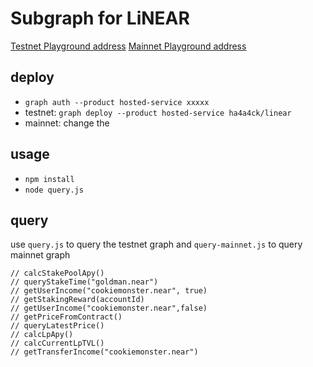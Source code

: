 # Subgraph for LiNEAR
[Testnet Playground address](https://thegraph.com/hosted-service/subgraph/ha4a4ck/linear?selected=playground)
[Mainnet Playground address](https://thegraph.com/hosted-service/subgraph/ha4a4ck/linearmainnet?selected=playground)

## deploy
* ```graph auth --product hosted-service xxxxx ```
* testnet: ```graph deploy --product hosted-service ha4a4ck/linear ```
* mainnet: change the  
## usage
* ```npm install```
* ```node query.js```

## query
use ```query.js``` to query the testnet graph and ```query-mainnet.js``` to query mainnet graph
```
// calcStakePoolApy()
// queryStakeTime("goldman.near")
// getUserIncome("cookiemonster.near", true)
// getStakingReward(accountId)
// getUserIncome("cookiemonster.near",false)
// getPriceFromContract()
// queryLatestPrice()
// calcLpApy()
// calcCurrentLpTVL()
// getTransferIncome("cookiemonster.near")
```
